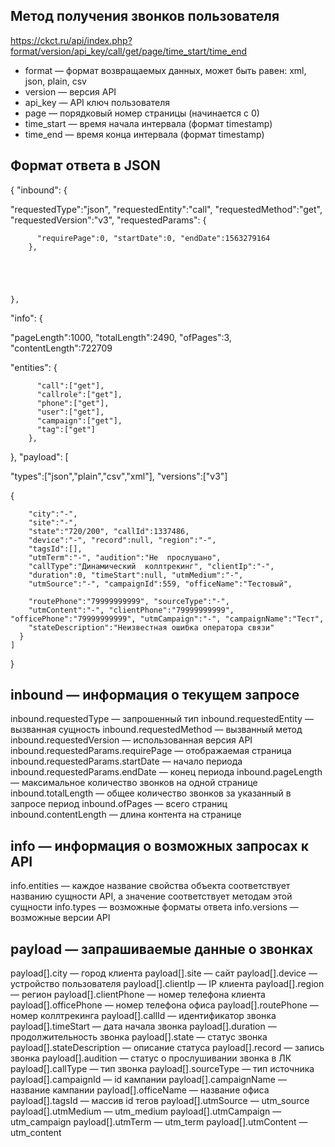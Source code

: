 ## Метод получения звонков пользователя

https://ckct.ru/api/index.php?format/version/api_key/call/get/page/time_start/time_end

* format  — формат возвращаемых данных, может быть равен: xml, json, plain,  csv
* version — версия  API
* api_key  — API ключ  пользователя
* page — порядковый номер страницы (начинается с  0)
* time_start  — время начала интервала (формат  timestamp)
* time_end  — время конца интервала (формат  timestamp)

## Формат ответа в JSON


{
  "inbound":
    {





"requestedType":"json", "requestedEntity":"call", "requestedMethod":"get", "requestedVersion":"v3", "requestedParams":
  {

          "requirePage":0, "startDate":0, "endDate":1563279164
        },





    },
  "info":
    {


"pageLength":1000, "totalLength":2490, "ofPages":3, "contentLength":722709



"entities":
  {

          "call":["get"],
          "callrole":["get"],
          "phone":["get"],
          "user":["get"],
          "campaign":["get"],
          "tag":["get"]
        },



},
"payload":
[


"types":["json","plain","csv","xml"], "versions":["v3"]



{

        "city":"-",
        "site":"-",
        "state":"720/200", "callId":1337486,
        "device":"-", "record":null, "region":"-",
        "tagsId":[],
        "utmTerm":"-", "audition":"Не  прослушано",
        "callType":"Динамический  коллтрекинг", "clientIp":"-",
        "duration":0, "timeStart":null, "utmMedium":"-",
        "utmSource":"-", "campaignId":559, "officeName":"Тестовый",

        "routePhone":"79999999999", "sourceType":"-",
        "utmContent":"-", "clientPhone":"79999999999", "officePhone":"79999999999", "utmCampaign":"-", "campaignName":"Тест",
        "stateDescription":"Неизвестная ошибка оператора связи"
      }
    ]
}

## inbound  — информация о текущем  запросе

inbound.requestedType — запрошенный тип inbound.requestedEntity — вызванная сущность inbound.requestedMethod — вызванный метод inbound.requestedVersion — использованная версия API  inbound.requestedParams.requirePage — отображаемая  страница inbound.requestedParams.startDate — начало периода inbound.requestedParams.endDate — конец  периода
inbound.pageLength — максимальное количество звонков на одной странице inbound.totalLength — общее количество звонков за указанный в запросе период inbound.ofPages — всего страниц
inbound.contentLength — длина контента на странице

## info  — информация о возможных запросах к API

info.entities — каждое название свойства объекта соответствует названию сущности API, а значение соответствует методам этой сущности
info.types — возможные форматы ответа
info.versions — возможные версии API

## payload  — запрашиваемые данные о звонках

payload[].city — город клиента
payload[].site — сайт
payload[].device — устройство пользователя payload[].clientIp — IP клиента payload[].region — регион
payload[].clientPhone — номер телефона клиента payload[].officePhone — номер телефона офиса payload[].routePhone — номер коллтрекинга  payload[].callId — идентификатор звонка payload[].timeStart — дата начала звонка payload[].duration — продолжительность звонка payload[].state — статус звонка payload[].stateDescription — описание статуса payload[].record — запись звонка
payload[].audition — статус о прослушивании звонка в ЛК
payload[].callType — тип звонка payload[].sourceType — тип источника payload[].campaignId — id кампании payload[].campaignName — название кампании payload[].officeName — название офиса payload[].tagsId — массив id тегов payload[].utmSource — utm_source  payload[].utmMedium — utm_medium  payload[].utmCampaign — utm_campaign  payload[].utmTerm — utm_term  payload[].utmContent — utm_content
